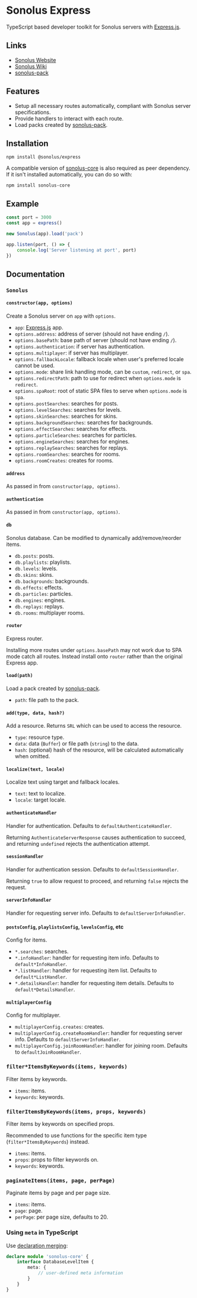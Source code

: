 # Sonolus Express

TypeScript based developer toolkit for Sonolus servers with [Express.js](https://expressjs.com).

## Links

-   [Sonolus Website](https://sonolus.com)
-   [Sonolus Wiki](https://wiki.sonolus.com)
-   [sonolus-pack](https://github.com/Sonolus/sonolus-pack)

## Features

-   Setup all necessary routes automatically, compliant with Sonolus server specifications.
-   Provide handlers to interact with each route.
-   Load packs created by [sonolus-pack](https://github.com/Sonolus/sonolus-pack).

## Installation

```
npm install @sonolus/express
```

A compatible version of [sonolus-core](https://github.com/Sonolus/sonolus-core) is also required as peer dependency. If it isn't installed automatically, you can do so with:

```
npm install sonolus-core
```

## Example

```ts
const port = 3000
const app = express()

new Sonolus(app).load('pack')

app.listen(port, () => {
    console.log('Server listening at port', port)
})
```

## Documentation

### `Sonolus`

#### `constructor(app, options)`

Create a Sonolus server on `app` with `options`.

-   `app`: [Express.js](https://expressjs.com) app.
-   `options.address`: address of server (should not have ending `/`).
-   `options.basePath`: base path of server (should not have ending `/`).
-   `options.authentication`: if server has authentication.
-   `options.multiplayer`: if server has multiplayer.
-   `options.fallbackLocale`: fallback locale when user's preferred locale cannot be used.
-   `options.mode`: share link handling mode, can be `custom`, `redirect`, or `spa`.
-   `options.redirectPath`: path to use for redirect when `options.mode` is `redirect`.
-   `options.spaRoot`: root of static SPA files to serve when `options.mode` is `spa`.
-   `options.postSearches`: searches for posts.
-   `options.levelSearches`: searches for levels.
-   `options.skinSearches`: searches for skins.
-   `options.backgroundSearches`: searches for backgrounds.
-   `options.effectSearches`: searches for effects.
-   `options.particleSearches`: searches for particles.
-   `options.engineSearches`: searches for engines.
-   `options.replaySearches`: searches for replays.
-   `options.roomSearches`: searches for rooms.
-   `options.roomCreates`: creates for rooms.

#### `address`

As passed in from `constructor(app, options)`.

#### `authentication`

As passed in from `constructor(app, options)`.

#### `db`

Sonolus database. Can be modified to dynamically add/remove/reorder items.

-   `db.posts`: posts.
-   `db.playlists`: playlists.
-   `db.levels`: levels.
-   `db.skins`: skins.
-   `db.backgrounds`: backgrounds.
-   `db.effects`: effects.
-   `db.particles`: particles.
-   `db.engines`: engines.
-   `db.replays`: replays.
-   `db.rooms`: multiplayer rooms.

#### `router`

Express router.

Installing more routes under `options.basePath` may not work due to SPA mode catch all routes. Instead install onto `router` rather than the original Express app.

#### `load(path)`

Load a pack created by [sonolus-pack](https://github.com/NonSpicyBurrito/sonolus-pack).

-   `path`: file path to the pack.

#### `add(type, data, hash?)`

Add a resource. Returns `SRL` which can be used to access the resource.

-   `type`: resource type.
-   `data`: data (`Buffer`) or file path (`string`) to the data.
-   `hash`: (optional) hash of the resource, will be calculated automatically when omitted.

#### `localize(text, locale)`

Localize text using target and fallback locales.

-   `text`: text to localize.
-   `locale`: target locale.

#### `authenticateHandler`

Handler for authentication. Defaults to `defaultAuthenticateHandler`.

Returning `AuthenticateServerResponse` causes authentication to succeed, and returning `undefined` rejects the authentication attempt.

#### `sessionHandler`

Handler for authentication session. Defaults to `defaultSessionHandler`.

Returning `true` to allow request to proceed, and returning `false` rejects the request.

#### `serverInfoHandler`

Handler for requesting server info. Defaults to `defaultServerInfoHandler`.

#### `postsConfig`, `playlistsConfig`, `levelsConfig`, etc

Config for items.

-   `*.searches`: searches.
-   `*.infoHandler`: handler for requesting item info. Defaults to `default*InfoHandler`.
-   `*.listHandler`: handler for requesting item list. Defaults to `default*ListHandler`.
-   `*.detailsHandler`: handler for requesting item details. Defaults to `default*DetailsHandler`.

#### `multiplayerConfig`

Config for multiplayer.

-   `multiplayerConfig.creates`: creates.
-   `multiplayerConfig.createRoomHandler`: handler for requesting server info. Defaults to `defaultServerInfoHandler`.
-   `multiplayerConfig.joinRoomHandler`: handler for joining room. Defaults to `defaultJoinRoomHandler`.

### `filter*ItemsByKeywords(items, keywords)`

Filter items by keywords.

-   `items`: items.
-   `keywords`: keywords.

### `filterItemsByKeywords(items, props, keywords)`

Filter items by keywords on specified props.

Recommended to use functions for the specific item type (`filter*ItemsByKeywords`) instead.

-   `items`: items.
-   `props`: props to filter keywords on.
-   `keywords`: keywords.

### `paginateItems(items, page, perPage)`

Paginate items by page and per page size.

-   `items`: items.
-   `page`: page.
-   `perPage`: per page size, defaults to 20.

### Using `meta` in TypeScript

Use [declaration merging](https://www.typescriptlang.org/docs/handbook/declaration-merging.html):

```ts
declare module 'sonolus-core' {
    interface DatabaseLevelItem {
        meta: {
            // user-defined meta information
        }
    }
}
```

